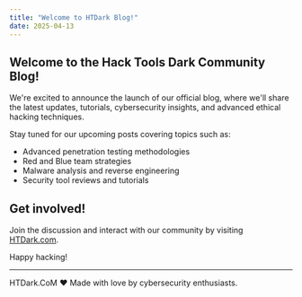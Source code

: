 ```yaml
---
title: "Welcome to HTDark Blog!"
date: 2025-04-13
---
```


## Welcome to the Hack Tools Dark Community Blog!

We're excited to announce the launch of our official blog, where we'll share the latest updates, tutorials, cybersecurity insights, and advanced ethical hacking techniques.

Stay tuned for our upcoming posts covering topics such as:

- Advanced penetration testing methodologies
- Red and Blue team strategies
- Malware analysis and reverse engineering
- Security tool reviews and tutorials

## Get involved!
Join the discussion and interact with our community by visiting [HTDark.com](https://htdark.com).

Happy hacking!

---

HTDark.CoM ❤️ Made with love by cybersecurity enthusiasts.

